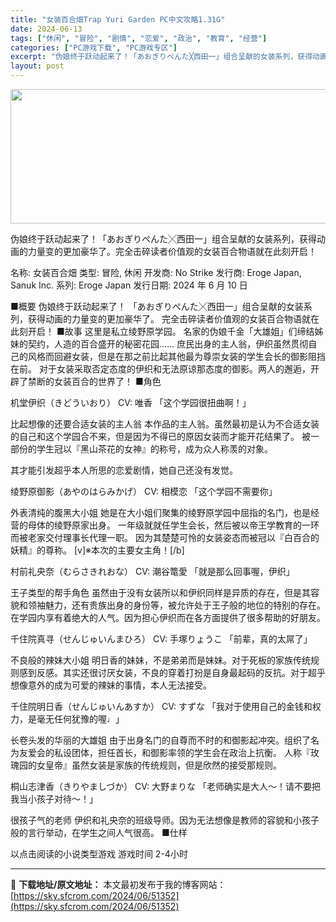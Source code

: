 ```yaml
---
title: "女装百合畑Trap Yuri Garden PC中文攻略1.31G"
date: 2024-06-13
tags: ["休闲", "冒险", "剧情", "恋爱", "政治", "教育", "经营"]
categories: ["PC游戏下载", "PC游戏专区"]
excerpt: "伪娘终于跃动起来了！「あおぎりぺんた╳西田一」组合呈献的女装系列，获得动画的力量变的更加豪华了。完全击碎读者价值观的女装百合物语就在此刻开启！ 名称: 女装百合畑 类型: 冒险, 休闲 开发商: No Strike 发行商: Eroge Japan, Sanuk Inc. 系列: Eroge Jap&hellip;"
layout: post
---
```


<img class="aligncenter size-full wp-image-51353" src="https://sky.sfcrom.com/wp-content/uploads/2024/06/2024061303022648.webp" alt="" width="660" height="215" />

伪娘终于跃动起来了！「あおぎりぺんた╳西田一」组合呈献的女装系列，获得动画的力量变的更加豪华了。完全击碎读者价值观的女装百合物语就在此刻开启！

名称: 女装百合畑
类型: 冒险, 休闲
开发商: No Strike
发行商: Eroge Japan, Sanuk Inc.
系列: Eroge Japan
发行日期: 2024 年 6 月 10 日

■概要
伪娘终于跃动起来了！
「あおぎりぺんた╳西田一」组合呈献的女装系列，获得动画的力量变的更加豪华了。
完全击碎读者价值观的女装百合物语就在此刻开启！
■故事
这里是私立绫野原学园。
名家的伪娘千金「大雄姐」们缔结姊妹的契约，人造的百合盛开的秘密花园……
庶民出身的主人翁，伊织虽然贯彻自己的风格而回避女装，但是在那之前比起其他最为尊崇女装的学生会长的御影阻挡在前。
对于女装采取否定态度的伊织和无法原谅那态度的御影。两人的邂逅，开辟了禁断的女装百合的世界了！
■角色

机堂伊织（きどういおり） CV: 唯香
「这个学园很扭曲啊！」

比起想像的还要合适女装的主人翁
本作品的主人翁。虽然最初是认为不合适女装的自己和这个学园合不来，但是因为不得已的原因女装而才能开花结果了。
被一部份的学生冠以『黑山茶花的女神』的称号，成为众人称羡的对象。

其才能引发超乎本人所思的恋爱剧情，她自己还没有发觉。

绫野原御影（あやのはらみかげ） CV: 相模恋
「这个学园不需要你」

外表清纯的腹黑大小姐
她是在大小姐们聚集的绫野原学园中屈指的名门，也是经营的母体的绫野原家出身。
一年级就就任学生会长，然后被以帝王学教育的一环而被老家交付理事长代理一职。
因为其楚楚可怜的女装姿态而被冠以『白百合的妖精』的尊称。
[v]※本次的主要女主角！[/b]

村前礼央奈（むらさきれおな） CV: 潮谷篭愛
「就是那么回事喔，伊织」

王子类型的帮手角色
虽然由于没有女装所以和伊织同样是异质的存在，但是其容貌和领袖魅力，还有贵族出身的身份等，被允许处于王子般的地位的特别的存在。
在学园内享有着绝大的人气。因为担心伊织而在各方面提供了很多帮助的好朋友。

千住院真寻（せんじゅいんまひろ） CV: 手塚りょうこ
「前辈，真的太屌了」

不良般的辣妹大小姐
明日香的妹妹，不是弟弟而是妹妹。对于死板的家族传统规则感到反感。其实还很讨厌女装，不良的穿着打扮是自身最起码的反抗。对于超乎想像意外的成为可爱的辣妹的事情，本人无法接受。

千住院明日香（せんじゅいんあすか） CV: すずな
「我对于使用自己的金钱和权力，是毫无任何犹豫的喔♩」

长卷头发的华丽的大雄姐
由于出身名门的自尊而不时的和御影起冲突。组织了名为友爱会的私设团体，担任首长，和御影率领的学生会在政治上抗衡。
人称『玫瑰园的女皇帝』虽然女装是家族的传统规则，但是欣然的接受那规则。

桐山志津香（きりやましづか） CV: 大野まりな
「老师确实是大人～！请不要把我当小孩子对待～！」

很孩子气的老师
伊织和礼央奈的班级导师。因为无法想像是教师的容貌和小孩子般的言行举动，在学生之间人气很高。
■仕样

以点击阅读的小说类型游戏
游戏时间 2-4小时

---
📖 **下载地址/原文地址：** 本文最初发布于我的博客网站：[https://sky.sfcrom.com/2024/06/51352](https://sky.sfcrom.com/2024/06/51352)
